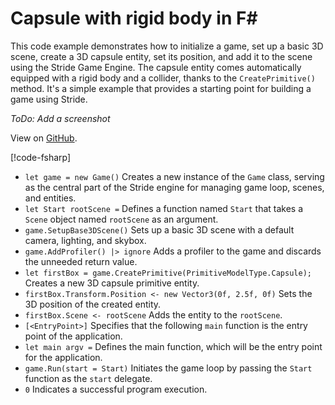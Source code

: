 # Capsule with rigid body in F#

This code example demonstrates how to initialize a game, set up a basic 3D scene, create a 3D capsule entity, set its position, and add it to the scene using the Stride Game Engine. The capsule entity comes automatically equipped with a rigid body and a collider, thanks to the `CreatePrimitive()` method. It's a simple example that provides a starting point for building a game using Stride.

*ToDo: Add a screenshot*

View on [GitHub](https://github.com/stride3d/stride-community-toolkit/tree/main/examples/code-only/Example01_Basic3DScene_FSharp).

[!code-fsharp[](../../../../examples/code-only/Example01_Basic3DScene_FSharp/Program.fs)]

- `let game = new Game()` Creates a new instance of the `Game` class, serving as the central part of the Stride engine for managing game loop, scenes, and entities.
- `let Start rootScene =` Defines a function named `Start` that takes a `Scene` object named `rootScene` as an argument.
- `game.SetupBase3DScene()` Sets up a basic 3D scene with a default camera, lighting, and skybox.
- `game.AddProfiler() |> ignore` Adds a profiler to the game and discards the unneeded return value.
- `let firstBox = game.CreatePrimitive(PrimitiveModelType.Capsule);` Creates a new 3D capsule primitive entity.
- `firstBox.Transform.Position <- new Vector3(0f, 2.5f, 0f)` Sets the 3D position of the created entity.
- `firstBox.Scene <- rootScene` Adds the entity to the `rootScene`.
- `[<EntryPoint>]` Specifies that the following `main` function is the entry point of the application.
- `let main argv =` Defines the main function, which will be the entry point for the application.
- `game.Run(start = Start)` Initiates the game loop by passing the `Start` function as the `start` delegate.
- `0` Indicates a successful program execution.